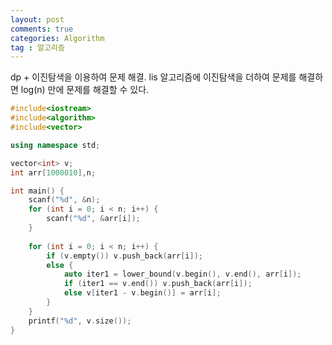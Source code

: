 ```yaml
---
layout: post
comments: true
categories: Algorithm
tag : 알고리즘
---
```


dp + 이진탐색을 이용하여 문제 해결.
lis 알고리즘에 이진탐색을 더하여 문제를 해결하면 log(n) 만에 문제를 해결할 수 있다.

```c++
#include<iostream>
#include<algorithm>
#include<vector>

using namespace std;

vector<int> v;
int arr[1000010],n;

int main() {
	scanf("%d", &n);
	for (int i = 0; i < n; i++) {
		scanf("%d", &arr[i]);
	}
	
	for (int i = 0; i < n; i++) {
		if (v.empty()) v.push_back(arr[i]);
		else {
			auto iter1 = lower_bound(v.begin(), v.end(), arr[i]);
			if (iter1 == v.end()) v.push_back(arr[i]);
			else v[iter1 - v.begin()] = arr[i];
		}
	}
	printf("%d", v.size());
}
```